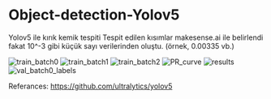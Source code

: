 # Object-detection-Yolov5
Yolov5 ile kırık kemik tespiti
Tespit edilen kısımlar makesense.ai ile belirlendi fakat 10^-3 gibi küçük sayı verilerinden oluştu. (örnek, 0.00335 vb.)



![train_batch0](https://user-images.githubusercontent.com/95082258/174348136-9f5aa7d6-2d07-41ef-89d3-61126936dbe2.jpg)
![train_batch1](https://user-images.githubusercontent.com/95082258/174348169-35b4467b-1cb6-418b-92bc-8a3a4ec080c9.jpg)
![train_batch2](https://user-images.githubusercontent.com/95082258/174348176-06f0e7b3-0a05-45e9-a472-18016e86e212.jpg)
![PR_curve](https://user-images.githubusercontent.com/95082258/174348185-884ff7a1-b30a-4533-9707-8f27aba95750.png)
![results](https://user-images.githubusercontent.com/95082258/174348194-248093b9-c2be-48f4-94bf-7bcfd7db5a8c.png)
![val_batch0_labels](https://user-images.githubusercontent.com/95082258/174348197-f5bb6c3f-5de8-4f89-b473-66a393b206cc.jpg)


Referances:
https://github.com/ultralytics/yolov5
